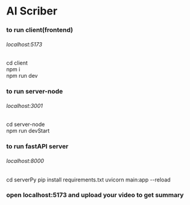# AI Scriber


### to run client(frontend)
###### localhost:5173
cd client <br />
npm i <br />
npm run dev


###  to run server-node
###### localhost:3001
cd server-node <br />
npm run devStart <br />


### to run fastAPI server

###### localhost:8000
cd serverPy
pip install requirements.txt
uvicorn main:app --reload

### open localhost:5173 and upload your video to get summary